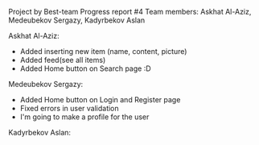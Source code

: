 Project by Best-team
Progress report #4
Team members: 
Askhat Al-Aziz, Medeubekov Sergazy, Kadyrbekov Aslan

Askhat Al-Aziz: 
 - Added inserting new item (name, content, picture)
 - Added feed(see all items)
 - Added Home button on Search page :D 

Medeubekov Sergazy:
 - Added Home button on Login and Register page
 - Fixed errors in user validation
 - I'm going to make a profile for the user

Kadyrbekov Aslan:
